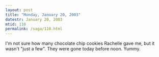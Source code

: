 ```yaml
---
layout: post
title: "Monday, January 20, 2003"
datestr: January 20, 2003
mtid: 110
permalink: /saga/110.html
---
```


I'm not sure how many chocolate chip cookies Rachelle gave me, but it wasn't
"just a few". They were gone today before noon. Yummy.

